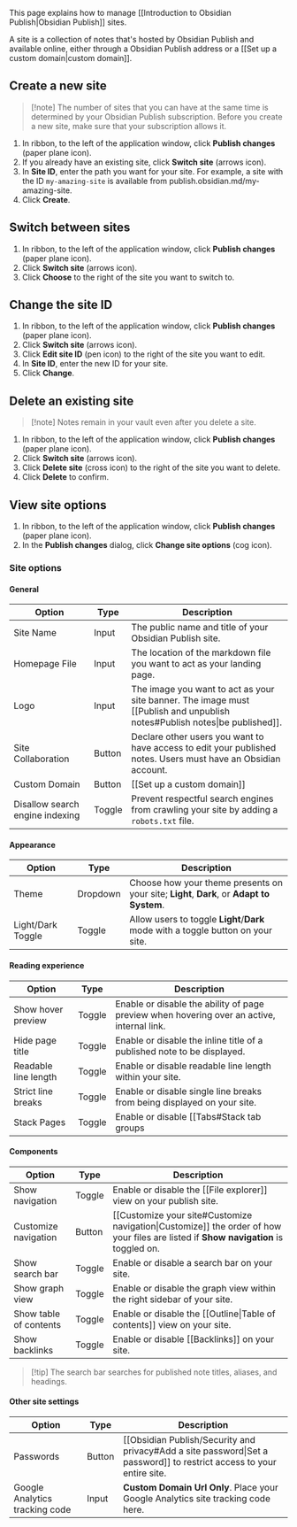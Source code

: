 This page explains how to manage [[Introduction to Obsidian Publish|Obsidian Publish]] sites.

A site is a collection of notes that's hosted by Obsidian Publish and available online, either through a Obsidian Publish address or a [[Set up a custom domain|custom domain]].

## Create a new site

> [!note] The number of sites that you can have at the same time is determined by your Obsidian Publish subscription. Before you create a new site, make sure that your subscription allows it.

1. In ribbon, to the left of the application window, click **Publish changes** (paper plane icon).
2. If you already have an existing site, click **Switch site** (arrows icon).
3. In **Site ID**, enter the path you want for your site. For example, a site with the ID `my-amazing-site` is available from publish.obsidian.md/my-amazing-site.
4. Click **Create**.

## Switch between sites

1. In ribbon, to the left of the application window, click **Publish changes** (paper plane icon).
2. Click **Switch site** (arrows icon).
3. Click **Choose** to the right of the site you want to switch to.

## Change the site ID

1. In ribbon, to the left of the application window, click **Publish changes** (paper plane icon).
2. Click **Switch site** (arrows icon).
3. Click **Edit site ID** (pen icon) to the right of the site you want to edit.
4. In **Site ID**, enter the new ID for your site.
5. Click **Change**.

## Delete an existing site

> [!note] Notes remain in your vault even after you delete a site.

1. In ribbon, to the left of the application window, click **Publish changes** (paper plane icon).
2. Click **Switch site** (arrows icon).
3. Click **Delete site** (cross icon) to the right of the site you want to delete.
4. Click **Delete** to confirm.

## View site options

1. In ribbon, to the left of the application window, click **Publish changes** (paper plane icon).
2. In the **Publish changes** dialog, click **Change site options** (cog icon).

### Site options

#### General

| Option                          | Type   | Description                                                                                                                |
|---------------------------------|--------|----------------------------------------------------------------------------------------------------------------------------|
| Site Name                       | Input  | The public name and title of your Obsidian Publish site.                                                                   |
| Homepage File                   | Input  | The location of the markdown file you want to act as your landing page.                                                    |
| Logo                            | Input  | The image you want to act as your site banner. The image must [[Publish and unpublish notes#Publish notes\|be published]]. |
| Site Collaboration              | Button | Declare other users you want to have access to edit your published notes. Users must have an Obsidian account.             |
| Custom Domain                   | Button | [[Set up a custom domain]]                                                                                                 |
| Disallow search engine indexing | Toggle | Prevent respectful search engines from crawling your site by adding a `robots.txt` file.                                   |

#### Appearance

| Option            | Type     | Description                                                                               |
|-------------------|----------|-------------------------------------------------------------------------------------------|
| Theme             | Dropdown | Choose how your theme presents on your site; **Light**, **Dark**, or **Adapt to System**. |
| Light/Dark Toggle | Toggle   | Allow users to toggle **Light**/**Dark** mode with a toggle button on your site.          |

#### Reading experience

| Option               | Type   | Description                                                                                |
|----------------------|--------|--------------------------------------------------------------------------------------------|
| Show hover preview   | Toggle | Enable or disable the ability of page preview when hovering over an active, internal link. |
| Hide page title      | Toggle | Enable or disable the inline title of a published note to be displayed.                    |
| Readable line length | Toggle | Enable or disable readable line length within your site.                                   |
| Strict line breaks   | Toggle | Enable or disable single line breaks from being displayed on your site.                    |
| Stack Pages          | Toggle | Enable or disable [[Tabs#Stack tab groups|Stacked tabs]] on your site.    |

#### Components

| Option                 | Type   | Description                                                                                                                          |
|------------------------|--------|--------------------------------------------------------------------------------------------------------------------------------------|
| Show navigation        | Toggle | Enable or disable the [[File explorer]] view on your publish site.                                                                   |
| Customize navigation   | Button | [[Customize your site#Customize navigation\|Customize]] the order of how your files are listed if **Show navigation** is toggled on. |
| Show search bar        | Toggle | Enable or disable a search bar on your site.                                                                                         |
| Show graph view        | Toggle | Enable or disable the graph view within the right sidebar of your site.                                                              |
| Show table of contents | Toggle | Enable or disable the [[Outline\|Table of contents]] view on your site.                                                              |
| Show backlinks         | Toggle | Enable or disable [[Backlinks]] on your site.                                                                                        |

> [!tip] The search bar searches for published note titles, aliases, and headings.

#### Other site settings

| Option                         | Type   | Description                                            |
| ------------------------------ | ------ | ------------------------------------------------------ |
| Passwords                      | Button | [[Obsidian Publish/Security and privacy#Add a site password\|Set a password]] to restrict access to your entire site. |
| Google Analytics tracking code | Input  | **Custom Domain Url Only**. Place your Google Analytics site tracking code here.                                                       |

